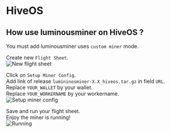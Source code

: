 # HiveOS

## How use luminousminer on HiveOS ?

You must add luminousminer uses `custom miner` mode.  
  
Create new `Flight Sheet`.  
![New flight sheet](https://github.com/luminousmining/miner/tree/main/setup/install/create_flight_sheet.PNG)  
  
Click on `Setup Miner Config`.  
Add link of release `lumininosminer-X.X_hiveos.tar.gz` in field `URL`.  
Replace `YOUR_WALLET` by your wallet.  
Replace `YOUR_WORKERNAME` by your workername.  
![Setup miner config](https://github.com/luminousmining/miner/tree/main/setup/install/add_custom_miner.PNG)  
  
Save and run your flight sheet.  
Enjoy the miner is running!  
![Running](https://github.com/luminousmining/miner/tree/main/setup/install/miner_running.PNG)  
  
